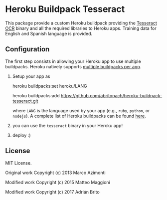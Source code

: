# Heroku Buildpack Tesseract

This package provide a custom Heroku buildpack providing the [Tesseract OCR](https://github.com/tesseract-ocr) binary and all the required libraries to Heroku apps. Training data for English and Spanish language is provided. 

## Configuration

The first step consists in allowing your Heroku app to use multiple buildpacks. Heroku natively supports [multiple buildpacks per app](https://devcenter.heroku.com/articles/using-multiple-buildpacks-for-an-app).

1. Setup your app as  
    
    heroku buildpacks:set heroku/LANG

    heroku buildpacks:add https://github.com/abritopach/heroku-buildpack-tesseract.git
    
	
    where `LANG` is the language used by your app (e.g., `ruby`, `python`, or `nodejs`). A complete list of Heroku buildpacks can be found [here](https://devcenter.heroku.com/articles/buildpacks).
    
2. you can use the `tesseract` binary in your Heroku app!
3. deploy :)

## License
MIT License.

Original work Copyright (c) 2013 Marco Azimonti  

Modified work Copyright (c) 2015 Matteo Maggioni

Modified work Copyright (c) 2017 Adrián Brito

